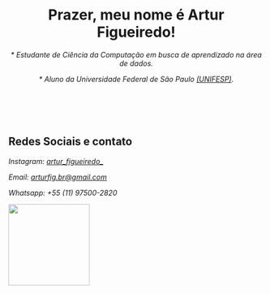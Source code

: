 <header>
<h1> <strong>Prazer, meu nome é Artur Figueiredo!</strong> </h1>

<p>

<i>* Estudante de Ciência da Computação em busca de aprendizado na área de dados.</i>

<i>* Aluno da Universidade Federal de São Paulo [(UNIFESP)](https://www.unifesp.br/).</i>
</header>

<div style="display: inline_block"><br>
  
<h2 align = "left"> Redes Sociais e contato </h2>
<p>
	
<i> Instagram: [artur_figueiredo_](https://www.instagram.com/artur_figueiredo_/)</i> 

<i> Email: arturfig.br@gmail.com</i>

<i> Whatsapp: +55 (11) 97500-2820</i>

</p>
</div>

<div>
  <a href="https://github.com/Ar7urF1gueired0">
  <img height="160em" src="https://github-readme-stats.vercel.app/api?username=Ar7urF1gueired0&show_icons=true&theme=radical&include_all_commits=true&count_private=true"/>
</div>



